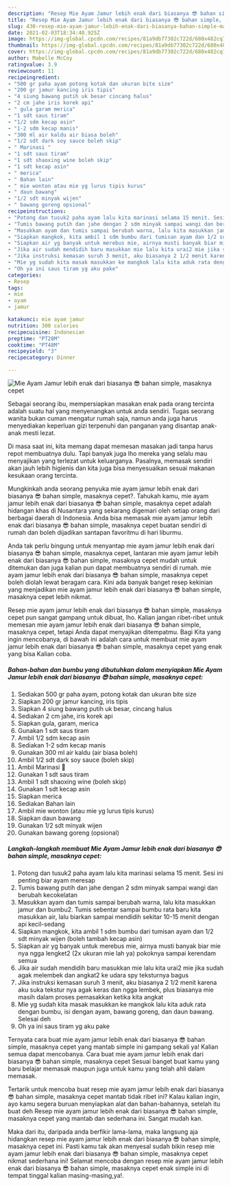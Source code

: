 ```yaml
---
description: "Resep Mie Ayam Jamur lebih enak dari biasanya 😎 bahan simple, masaknya cepet yang lezat Untuk Jualan"
title: "Resep Mie Ayam Jamur lebih enak dari biasanya 😎 bahan simple, masaknya cepet yang lezat Untuk Jualan"
slug: 430-resep-mie-ayam-jamur-lebih-enak-dari-biasanya-bahan-simple-masaknya-cepet-yang-lezat-untuk-jualan
date: 2021-02-03T18:34:40.925Z
image: https://img-global.cpcdn.com/recipes/81a9db77302c722d/680x482cq70/mie-ayam-jamur-lebih-enak-dari-biasanya-😎-bahan-simple-masaknya-cepet-foto-resep-utama.jpg
thumbnail: https://img-global.cpcdn.com/recipes/81a9db77302c722d/680x482cq70/mie-ayam-jamur-lebih-enak-dari-biasanya-😎-bahan-simple-masaknya-cepet-foto-resep-utama.jpg
cover: https://img-global.cpcdn.com/recipes/81a9db77302c722d/680x482cq70/mie-ayam-jamur-lebih-enak-dari-biasanya-😎-bahan-simple-masaknya-cepet-foto-resep-utama.jpg
author: Mabelle McCoy
ratingvalue: 3.9
reviewcount: 11
recipeingredient:
- "500 gr paha ayam potong kotak dan ukuran bite size"
- "200 gr jamur kancing iris tipis"
- "4 siung bawang putih uk besar cincang halus"
- "2 cm jahe iris korek api"
- " gula garam merica"
- "1 sdt saus tiram"
- "1/2 sdm kecap asin"
- "1-2 sdm kecap manis"
- "300 ml air kaldu air biasa boleh"
- "1/2 sdt dark soy sauce boleh skip"
- " Marinasi "
- "1 sdt saus tiram"
- "1 sdt shaoxing wine boleh skip"
- "1 sdt kecap asin"
- " merica"
- " Bahan lain"
- " mie wonton atau mie yg lurus tipis kurus"
- " daun bawang"
- "1/2 sdt minyak wijen"
- " bawang goreng opsional"
recipeinstructions:
- "Potong dan tusuk2 paha ayam lalu kita marinasi selama 15 menit. Sesi ini penting biar ayam meresap"
- "Tumis bawang putih dan jahe dengan 2 sdm minyak sampai wangi dan berubah kecokelatan"
- "Masukkan ayam dan tumis sampai berubah warna, lalu kita masukkan jamur dan bumbu2. Tumis sebentar sampai bumbu rata baru kita masukkan air, lalu biarkan sampai mendidih sekitar 10-15 menit dengan api kecil-sedang"
- "Siapkan mangkok, kita ambil 1 sdm bumbu dari tumisan ayam dan 1/2 sdt minyak wijen (boleh tambah kecap asin)"
- "Siapkan air yg banyak untuk merebus mie, airnya musti banyak biar mie nya ngga lengket2 (2x ukuran mie lah ya) pokoknya sampai kerendam semua"
- "Jika air sudah mendidih baru masukkan mie lalu kita urai2 mie jika sudah agak melembek dan angkat2 ke udara spy teksturnya bagus"
- "Jika instruksi kemasan suruh 3 menit, aku biasanya 2 1/2 menit karena aku suka tekstur nya agak keras dan ngga lembek, plus biasanya mie masih dalam proses pemasakkan ketika kita angkat"
- "Mie yg sudah kita masak masukkan ke mangkok lalu kita aduk rata dengan bumbu, isi dengan ayam, bawang goreng, dan daun bawang. Selesai deh"
- "Oh ya ini saus tiram yg aku pake"
categories:
- Resep
tags:
- mie
- ayam
- jamur

katakunci: mie ayam jamur 
nutrition: 300 calories
recipecuisine: Indonesian
preptime: "PT28M"
cooktime: "PT48M"
recipeyield: "3"
recipecategory: Dinner

---
```



![Mie Ayam Jamur lebih enak dari biasanya 😎 bahan simple, masaknya cepet](https://img-global.cpcdn.com/recipes/81a9db77302c722d/680x482cq70/mie-ayam-jamur-lebih-enak-dari-biasanya-😎-bahan-simple-masaknya-cepet-foto-resep-utama.jpg)

Sebagai seorang ibu, mempersiapkan masakan enak pada orang tercinta adalah suatu hal yang menyenangkan untuk anda sendiri. Tugas seorang  wanita bukan cuman mengatur rumah saja, namun anda juga harus menyediakan keperluan gizi terpenuhi dan panganan yang disantap anak-anak mesti lezat.

Di masa  saat ini, kita memang dapat memesan masakan jadi tanpa harus repot membuatnya dulu. Tapi banyak juga lho mereka yang selalu mau menyajikan yang terlezat untuk keluarganya. Pasalnya, memasak sendiri akan jauh lebih higienis dan kita juga bisa menyesuaikan sesuai makanan kesukaan orang tercinta. 



Mungkinkah anda seorang penyuka mie ayam jamur lebih enak dari biasanya 😎 bahan simple, masaknya cepet?. Tahukah kamu, mie ayam jamur lebih enak dari biasanya 😎 bahan simple, masaknya cepet adalah hidangan khas di Nusantara yang sekarang digemari oleh setiap orang dari berbagai daerah di Indonesia. Anda bisa memasak mie ayam jamur lebih enak dari biasanya 😎 bahan simple, masaknya cepet buatan sendiri di rumah dan boleh dijadikan santapan favoritmu di hari liburmu.

Anda tak perlu bingung untuk menyantap mie ayam jamur lebih enak dari biasanya 😎 bahan simple, masaknya cepet, lantaran mie ayam jamur lebih enak dari biasanya 😎 bahan simple, masaknya cepet mudah untuk ditemukan dan juga kalian pun dapat membuatnya sendiri di rumah. mie ayam jamur lebih enak dari biasanya 😎 bahan simple, masaknya cepet boleh diolah lewat beragam cara. Kini ada banyak banget resep kekinian yang menjadikan mie ayam jamur lebih enak dari biasanya 😎 bahan simple, masaknya cepet lebih nikmat.

Resep mie ayam jamur lebih enak dari biasanya 😎 bahan simple, masaknya cepet pun sangat gampang untuk dibuat, lho. Kalian jangan ribet-ribet untuk memesan mie ayam jamur lebih enak dari biasanya 😎 bahan simple, masaknya cepet, tetapi Anda dapat menyajikan ditempatmu. Bagi Kita yang ingin mencobanya, di bawah ini adalah cara untuk membuat mie ayam jamur lebih enak dari biasanya 😎 bahan simple, masaknya cepet yang enak yang bisa Kalian coba.

<!--inarticleads1-->

##### Bahan-bahan dan bumbu yang dibutuhkan dalam menyiapkan Mie Ayam Jamur lebih enak dari biasanya 😎 bahan simple, masaknya cepet:

1. Sediakan 500 gr paha ayam, potong kotak dan ukuran bite size
1. Siapkan 200 gr jamur kancing, iris tipis
1. Siapkan 4 siung bawang putih uk besar, cincang halus
1. Sediakan 2 cm jahe, iris korek api
1. Siapkan  gula, garam, merica
1. Gunakan 1 sdt saus tiram
1. Ambil 1/2 sdm kecap asin
1. Sediakan 1-2 sdm kecap manis
1. Gunakan 300 ml air kaldu (air biasa boleh)
1. Ambil 1/2 sdt dark soy sauce (boleh skip)
1. Ambil  Marinasi 🐔
1. Gunakan 1 sdt saus tiram
1. Ambil 1 sdt shaoxing wine (boleh skip)
1. Gunakan 1 sdt kecap asin
1. Siapkan  merica
1. Sediakan  Bahan lain
1. Ambil  mie wonton (atau mie yg lurus tipis kurus)
1. Siapkan  daun bawang
1. Gunakan 1/2 sdt minyak wijen
1. Gunakan  bawang goreng (opsional)




<!--inarticleads2-->

##### Langkah-langkah membuat Mie Ayam Jamur lebih enak dari biasanya 😎 bahan simple, masaknya cepet:

1. Potong dan tusuk2 paha ayam lalu kita marinasi selama 15 menit. Sesi ini penting biar ayam meresap
1. Tumis bawang putih dan jahe dengan 2 sdm minyak sampai wangi dan berubah kecokelatan
1. Masukkan ayam dan tumis sampai berubah warna, lalu kita masukkan jamur dan bumbu2. Tumis sebentar sampai bumbu rata baru kita masukkan air, lalu biarkan sampai mendidih sekitar 10-15 menit dengan api kecil-sedang
1. Siapkan mangkok, kita ambil 1 sdm bumbu dari tumisan ayam dan 1/2 sdt minyak wijen (boleh tambah kecap asin)
1. Siapkan air yg banyak untuk merebus mie, airnya musti banyak biar mie nya ngga lengket2 (2x ukuran mie lah ya) pokoknya sampai kerendam semua
1. Jika air sudah mendidih baru masukkan mie lalu kita urai2 mie jika sudah agak melembek dan angkat2 ke udara spy teksturnya bagus
1. Jika instruksi kemasan suruh 3 menit, aku biasanya 2 1/2 menit karena aku suka tekstur nya agak keras dan ngga lembek, plus biasanya mie masih dalam proses pemasakkan ketika kita angkat
1. Mie yg sudah kita masak masukkan ke mangkok lalu kita aduk rata dengan bumbu, isi dengan ayam, bawang goreng, dan daun bawang. Selesai deh
1. Oh ya ini saus tiram yg aku pake




Ternyata cara buat mie ayam jamur lebih enak dari biasanya 😎 bahan simple, masaknya cepet yang mantab simple ini gampang sekali ya! Kalian semua dapat mencobanya. Cara buat mie ayam jamur lebih enak dari biasanya 😎 bahan simple, masaknya cepet Sesuai banget buat kamu yang baru belajar memasak maupun juga untuk kamu yang telah ahli dalam memasak.

Tertarik untuk mencoba buat resep mie ayam jamur lebih enak dari biasanya 😎 bahan simple, masaknya cepet mantab tidak ribet ini? Kalau kalian ingin, ayo kamu segera buruan menyiapkan alat dan bahan-bahannya, setelah itu buat deh Resep mie ayam jamur lebih enak dari biasanya 😎 bahan simple, masaknya cepet yang mantab dan sederhana ini. Sangat mudah kan. 

Maka dari itu, daripada anda berfikir lama-lama, maka langsung aja hidangkan resep mie ayam jamur lebih enak dari biasanya 😎 bahan simple, masaknya cepet ini. Pasti kamu tak akan menyesal sudah bikin resep mie ayam jamur lebih enak dari biasanya 😎 bahan simple, masaknya cepet nikmat sederhana ini! Selamat mencoba dengan resep mie ayam jamur lebih enak dari biasanya 😎 bahan simple, masaknya cepet enak simple ini di tempat tinggal kalian masing-masing,ya!.

